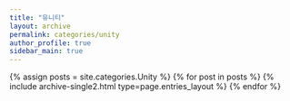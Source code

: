 ```yaml
---
title: "유니티"
layout: archive
permalink: categories/unity
author_profile: true
sidebar_main: true
---
```


{% assign posts = site.categories.Unity %}
{% for post in posts %} {% include archive-single2.html type=page.entries_layout %} {% endfor %}
